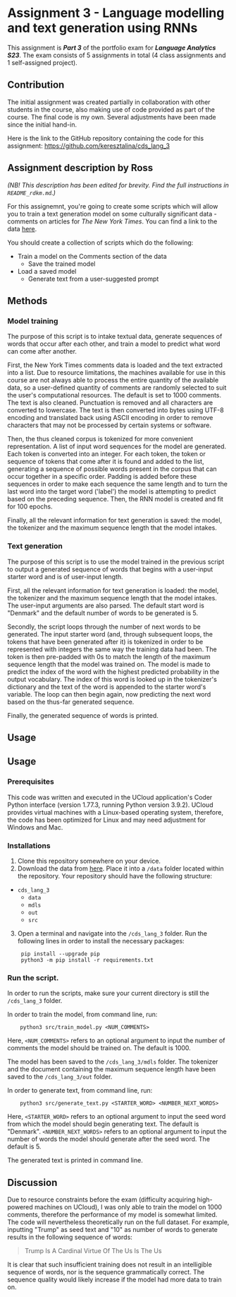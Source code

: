 # Assignment 3 - Language modelling and text generation using RNNs
This assignment is ***Part 3*** of the portfolio exam for ***Language Analytics S23***. The exam consists of 5 assignments in total (4 class assignments and 1 self-assigned project).

## Contribution
The initial assignment was created partially in collaboration with other students in the course, also making use of code provided as part of the course. The final code is my own. Several adjustments have been made since the initial hand-in.

Here is the link to the GitHub repository containing the code for this assignment: https://github.com/keresztalina/cds_lang_3

## Assignment description by Ross
*(NB! This description has been edited for brevity. Find the full instructions in ```README_rdkm.md```.)*

For this assignemnt, you're going to create some scripts which will allow you to train a text generation model on some culturally significant data - comments on articles for *The New York Times*. You can find a link to the data [here](https://www.kaggle.com/datasets/aashita/nyt-comments).

You should create a collection of scripts which do the following:

- Train a model on the Comments section of the data
  - Save the trained model
- Load a saved model
  - Generate text from a user-suggested prompt

## Methods
### Model training
The purpose of this script is to intake textual data, generate sequences of words that occur after each other, and train a model to predict what word can come after another. 

First, the New York Times comments data is loaded and the text extracted into a list. Due to resource limitations, the machines available for use in this course are not always able to process the entire quantity of the available data, so a user-defined quantity of comments are randomly selected to suit the user's computational resources. The default is set to 1000 comments. The text is also cleaned. Punctuation is removed and all characters are converted to lowercase. The text  is then converted into bytes using UTF-8 encoding and translated back using ASCII encoding in order to remove characters that may not be processed by certain systems or software.

Then, the thus cleaned corpus is tokenized for more convenient representation. A list of input word sequences for the model are generated. Each token is converted into an integer. For each token, the token or sequence of tokens that come after it is found and added to the list, generating a sequence of possible words present in the corpus that can occur together in a specific order. Padding is added before these sequences in order to make each sequence the same length and to turn the last word into the target word ('label') the model is attempting to predict based on the preceding sequence. Then, the RNN model is created and fit for 100 epochs. 

Finally, all the relevant information for text generation is saved: the model, the tokenizer and the maximum sequence length that the model intakes.

### Text generation
The purpose of this script is to use the model trained in the previous script to output a generated sequence of words that begins with a user-input starter word and is of user-input length.

First, all the relevant information for text generation is loaded: the model, the tokenizer and the maximum sequence length that the model intakes. The user-input arguments are also parsed. The default start word is "Denmark" and the default number of words to be generated is 5.

Secondly, the script loops through the number of next words to be generated. The input starter word (and, through subsequent loops, the tokens that have been generated after it) is tokenized in order to be represented with integers the same way the training data had been. The token is then pre-padded with 0s to match the length of the maximum sequence length that the model was trained on. The model is made to predict the index of the word with the highest predicted probability in the output vocabulary. The index of this word is looked up in the tokenizer's dictionary and the text of the word is appended to the starter word's variable. The loop can then begin again, now predicting the next word based on the thus-far generated sequence.

Finally, the generated sequence of words is printed. 

## Usage
## Usage
### Prerequisites
This code was written and executed in the UCloud application's Coder Python interface (version 1.77.3, running Python version 3.9.2). UCloud provides virtual machines with a Linux-based operating system, therefore, the code has been optimized for Linux and may need adjustment for Windows and Mac.

### Installations
1. Clone this repository somewhere on your device.
2. Download the data from [here](https://www.kaggle.com/datasets/aashita/nyt-comments). Place it into a ```/data``` folder located within the repository. Your repository should have the following structure:

- ```cds_lang_3```
    - ```data```
    - ```mdls```
    - ```out```
    - ```src```

3. Open a terminal and navigate into the ```/cds_lang_3``` folder. Run the following lines in order to install the necessary packages:
        
        pip install --upgrade pip
        python3 -m pip install -r requirements.txt
        
### Run the script.
In order to run the scripts, make sure your current directory is still the ```/cds_lang_3``` folder. 

In order to train the model, from command line, run: 

        python3 src/train_model.py <NUM_COMMENTS>

Here, ```<NUM_COMMENTS>``` refers to an optional argument to input the number of comments the model should be trained on. The default is 1000.

The model has been saved to the ```/cds_lang_3/mdls``` folder. The tokenizer and the document containing the maximum sequence length have been saved to the ```/cds_lang_3/out``` folder.

In order to generate text, from command line, run:

        python3 src/generate_text.py <STARTER_WORD> <NUMBER_NEXT_WORDS>

Here, ```<STARTER_WORD>``` refers to an optional argument to input the seed word from which the model should begin generating text. The default is "Denmark". ```<NUMBER_NEXT_WORDS>``` refers to an optional argument to input the number of words the model should generate after the seed word. The default is 5. 

The generated text is printed in command line.

## Discussion
Due to resource constraints before the exam (difficulty acquiring high-powered machines on UCloud), I was only able to train the model on 1000 comments, therefore the performance of my model is somewhat limited. The code will nevertheless theoretically run on the full dataset. For example, inputting "Trump" as seed text and "10" as number of words to generate results in the following sequence of words:

> Trump Is A Cardinal Virtue Of The Us Is The Us

It is clear that such insufficient training does not result in an intelligible sequence of words, nor is the sequence grammatically correct. The sequence quality would likely increase if the model had more data to train on.








